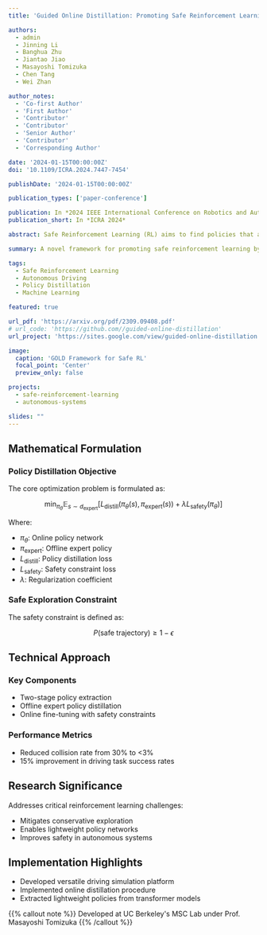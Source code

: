 ```yaml
---
title: 'Guided Online Distillation: Promoting Safe Reinforcement Learning by Offline Demonstration'

authors:
  - admin
  - Jinning Li
  - Banghua Zhu
  - Jiantao Jiao
  - Masayoshi Tomizuka
  - Chen Tang
  - Wei Zhan

author_notes:
  - 'Co-first Author'
  - 'First Author'
  - 'Contributor'
  - 'Contributor'
  - 'Senior Author'
  - 'Contributor'
  - 'Corresponding Author'

date: '2024-01-15T00:00:00Z'
doi: '10.1109/ICRA.2024.7447-7454'

publishDate: '2024-01-15T00:00:00Z'

publication_types: ['paper-conference']

publication: In *2024 IEEE International Conference on Robotics and Automation (ICRA)*
publication_short: In *ICRA 2024*

abstract: Safe Reinforcement Learning (RL) aims to find policies that achieve high rewards while satisfying cost constraints. Existing approaches often struggle with overly conservative exploration, particularly in safety-critical domains like autonomous driving. We propose Guided Online Distillation (GOLD), an innovative offline-to-online safe RL framework that distills large-capacity offline policies into lightweight, computationally efficient policy networks through guided online safe RL training.

summary: A novel framework for promoting safe reinforcement learning by distilling offline expert demonstrations into lightweight, safe policy networks.

tags:
  - Safe Reinforcement Learning
  - Autonomous Driving
  - Policy Distillation
  - Machine Learning

featured: true

url_pdf: 'https://arxiv.org/pdf/2309.09408.pdf'
# url_code: 'https://github.com//guided-online-distillation'
url_project: 'https://sites.google.com/view/guided-online-distillation'

image:
  caption: 'GOLD Framework for Safe RL'
  focal_point: 'Center'
  preview_only: false

projects:
  - safe-reinforcement-learning
  - autonomous-systems

slides: ""
---
```



## Mathematical Formulation

### Policy Distillation Objective

The core optimization problem is formulated as:

$$ \min_{\pi_{\theta}} \mathbb{E}_{s \sim d_{\text{expert}}} \left[ L_{\text{distill}}(\pi_{\theta}(s), \pi_{\text{expert}}(s)) + \lambda L_{\text{safety}}(\pi_{\theta}) \right] $$

Where:
- $\pi_{\theta}$: Online policy network
- $\pi_{\text{expert}}$: Offline expert policy
- $L_{\text{distill}}$: Policy distillation loss
- $L_{\text{safety}}$: Safety constraint loss
- $\lambda$: Regularization coefficient

### Safe Exploration Constraint

The safety constraint is defined as:

$$ P(\text{safe trajectory}) \geq 1 - \epsilon $$

## Technical Approach

### Key Components
- Two-stage policy extraction
- Offline expert policy distillation
- Online fine-tuning with safety constraints

### Performance Metrics
- Reduced collision rate from 30% to <3%
- 15% improvement in driving task success rates

## Research Significance

Addresses critical reinforcement learning challenges:
- Mitigates conservative exploration
- Enables lightweight policy networks
- Improves safety in autonomous systems

## Implementation Highlights
- Developed versatile driving simulation platform
- Implemented online distillation procedure
- Extracted lightweight policies from transformer models

{{% callout note %}}
Developed at UC Berkeley's MSC Lab under Prof. Masayoshi Tomizuka
{{% /callout %}}
